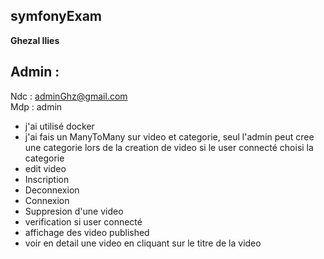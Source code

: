 ## symfonyExam

**Ghezal Ilies**

## Admin :
Ndc : adminGhz@gmail.com	
Mdp : admin

- j'ai utilisé docker
- j'ai fais un ManyToMany sur video et categorie, seul l'admin peut cree une categorie
lors de la creation de video si le user connecté choisi la categorie 
- edit video 
- Inscription 
- Deconnexion 
- Connexion 
- Suppresion d'une video 
- verification si user connecté
- affichage des video published 
- voir en detail une video en cliquant sur le titre de la video 


